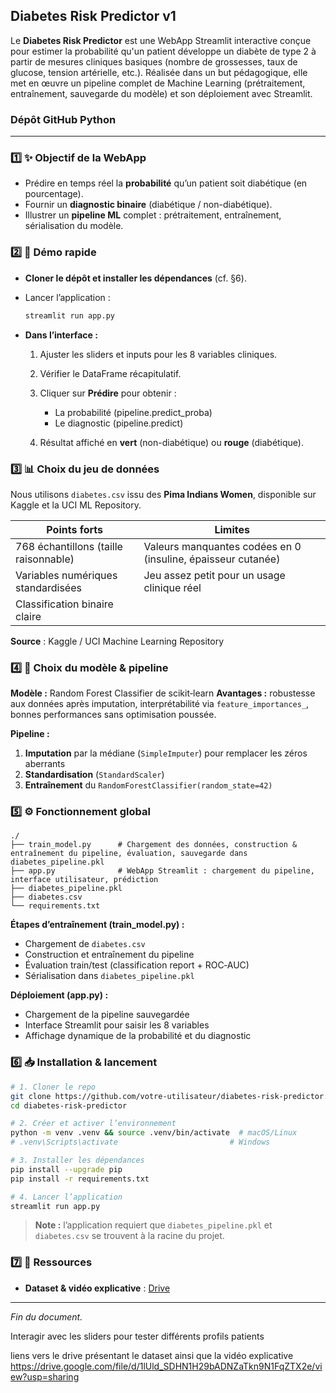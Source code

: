 ## Diabetes Risk Predictor v1

Le **Diabetes Risk Predictor** est une WebApp Streamlit interactive conçue pour estimer la probabilité qu'un patient développe un diabète de type 2 à partir de mesures cliniques basiques (nombre de grossesses, taux de glucose, tension artérielle, etc.). Réalisée dans un but pédagogique, elle met en œuvre un pipeline complet de Machine Learning (prétraitement, entraînement, sauvegarde du modèle) et son déploiement avec Streamlit.

### Dépôt GitHub Python

---

### 1️⃣ ✨ Objectif de la WebApp

* Prédire en temps réel la **probabilité** qu’un patient soit diabétique (en pourcentage).
* Fournir un **diagnostic binaire** (diabétique / non-diabétique).
* Illustrer un **pipeline ML** complet : prétraitement, entraînement, sérialisation du modèle.

### 2️⃣ 🚀 Démo rapide

* **Cloner le dépôt et installer les dépendances** (cf. §6).
* Lancer l’application :

  ```bash
  streamlit run app.py
  ```
* **Dans l’interface :**

  1. Ajuster les sliders et inputs pour les 8 variables cliniques.
  2. Vérifier le DataFrame récapitulatif.
  3. Cliquer sur **Prédire** pour obtenir :

     * La probabilité (pipeline.predict\_proba)
     * Le diagnostic (pipeline.predict)
  4. Résultat affiché en **vert** (non-diabétique) ou **rouge** (diabétique).

### 3️⃣ 📊 Choix du jeu de données

Nous utilisons `diabetes.csv` issu des **Pima Indians Women**, disponible sur Kaggle et la UCI ML Repository.

| Points forts                          | Limites                                                      |
| ------------------------------------- | ------------------------------------------------------------ |
| 768 échantillons (taille raisonnable) | Valeurs manquantes codées en 0 (insuline, épaisseur cutanée) |
| Variables numériques standardisées    | Jeu assez petit pour un usage clinique réel                  |
| Classification binaire claire         |                                                              |

**Source** : Kaggle / UCI Machine Learning Repository

### 4️⃣ 🧠 Choix du modèle & pipeline

**Modèle :** Random Forest Classifier de scikit‑learn
**Avantages :** robustesse aux données après imputation, interprétabilité via `feature_importances_`, bonnes performances sans optimisation poussée.

**Pipeline :**

1. **Imputation** par la médiane (`SimpleImputer`) pour remplacer les zéros aberrants
2. **Standardisation** (`StandardScaler`)
3. **Entraînement** du `RandomForestClassifier(random_state=42)`

### 5️⃣ ⚙️ Fonctionnement global

```
./
├── train_model.py      # Chargement des données, construction & entraînement du pipeline, évaluation, sauvegarde dans diabetes_pipeline.pkl
├── app.py              # WebApp Streamlit : chargement du pipeline, interface utilisateur, prédiction
├── diabetes_pipeline.pkl
├── diabetes.csv
└── requirements.txt
```

**Étapes d’entraînement (train\_model.py) :**

* Chargement de `diabetes.csv`
* Construction et entraînement du pipeline
* Évaluation train/test (classification report + ROC‑AUC)
* Sérialisation dans `diabetes_pipeline.pkl`

**Déploiement (app.py) :**

* Chargement de la pipeline sauvegardée
* Interface Streamlit pour saisir les 8 variables
* Affichage dynamique de la probabilité et du diagnostic

### 6️⃣ 📥 Installation & lancement

```bash
# 1. Cloner le repo
git clone https://github.com/votre-utilisateur/diabetes-risk-predictor.git
cd diabetes-risk-predictor

# 2. Créer et activer l’environnement
python -m venv .venv && source .venv/bin/activate  # macOS/Linux
# .venv\Scripts\activate                         # Windows

# 3. Installer les dépendances
pip install --upgrade pip
pip install -r requirements.txt

# 4. Lancer l’application
streamlit run app.py
```

> **Note :** l’application requiert que `diabetes_pipeline.pkl` et `diabetes.csv` se trouvent à la racine du projet.

### 7️⃣ 📎 Ressources

* **Dataset & vidéo explicative** : [Drive](https://drive.google.com/file/d/1lUld_SDHN1H29bADNZaTkn9N1FqZTX2e/view?usp=sharing)

---

*Fin du document.*

Interagir avec les sliders pour tester différents profils patients

liens vers le drive présentant le dataset ainsi que la vidéo explicative
https://drive.google.com/file/d/1lUld_SDHN1H29bADNZaTkn9N1FqZTX2e/view?usp=sharing

